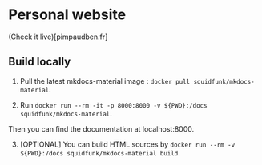 # Personal website

(Check it live)[pimpaudben.fr]

## Build locally

1. Pull the latest mkdocs-material image : `docker pull squidfunk/mkdocs-material`.

2. Run `docker run --rm -it -p 8000:8000 -v ${PWD}:/docs squidfunk/mkdocs-material`.

Then you can find the documentation at localhost:8000.

3. [OPTIONAL] You can build HTML sources by `docker run --rm -v ${PWD}:/docs squidfunk/mkdocs-material build`.